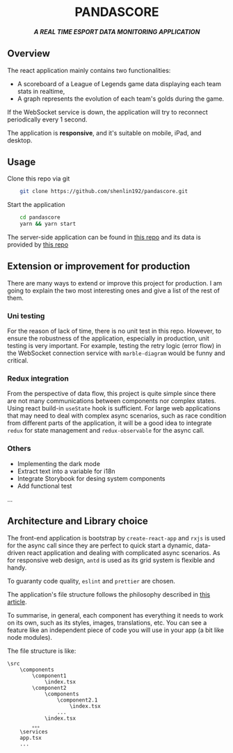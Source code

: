 <h1 align="center">PANDASCORE</h1>

<h5 align="center">A REAL TIME ESPORT DATA MONITORING APPLICATION</h5>

## Overview

The react application mainly contains two functionalities:

- A scoreboard of a League of Legends game data displaying each team stats in realtime,
- A graph represents the evolution of each team's golds during the game.

If the WebSocket service is down, the application will try to reconnect periodically every 1 second.

The application is **responsive**, and it's suitable on mobile, iPad, and desktop.

## Usage

Clone this repo via git

```sh
    git clone https://github.com/shenlin192/pandascore.git
```

Start the application

```sh
    cd pandascore
    yarn && yarn start
```

The server-side application can be found in [this repo](https://github.com/Epimodev/json-websocket) and its data is provided by [this repo](https://gist.github.com/NicolasMarlier/55f38eca709f4310531a442c4117fe5f)

## Extension or improvement for production

There are many ways to extend or improve this project for production.
I am going to explain the two most interesting ones and give a list of the rest of them.

### Uni testing

For the reason of lack of time, there is no unit test in this repo. However, to ensure the robustness of the application, especially in production, unit testing is very important. For example, testing the retry logic (error flow) in the WebSocket connection service with `marble-diagram` would be funny and critical.

### Redux integration

From the perspective of data flow, this project is quite simple since there are not many communications between components nor complex states. Using react build-in `useState` hook is sufficient. For large web applications that may need to deal with complex async scenarios, such as race condition from different parts of the application, it will be a good idea to integrate `redux` for state management and `redux-observable` for the async call.

### Others

- Implementing the dark mode
- Extract text into a variable for i18n
- Integrate Storybook for desing system components
- Add functional test

...

## Architecture and Library choice

The front-end application is bootstrap by `create-react-app` and `rxjs` is used for the async call since they are perfect to quick start a dynamic, data-driven react application and dealing with complicated async scenarios. As for responsive web design, `antd` is used as its grid system is flexible and handy.

To guaranty code quality, `eslint` and `prettier` are chosen.

The application's file structure follows the philosophy described in
[this article](https://medium.com/@alexmngn/how-to-better-organize-your-react-applications-2fd3ea1920f1).

To summarise, in general, each component has everything it needs to work on its own, such as its styles, images, translations, etc. You can see a feature like an independent piece of code you will use in your app (a bit like node modules).

The file structure is like:

```
\src
    \components
        \component1
            \index.tsx
        \component2
            \components
                \component2.1
                    \index.tsx
                ...
            \index.tsx
        。。。
    \services
    app.tsx
    ...
```
